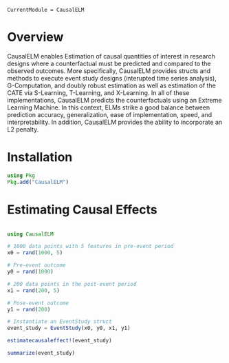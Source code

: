 ```@meta
CurrentModule = CausalELM
```

# Overview

CausalELM enables Estimation of causal quantities of interest in research designs where a 
counterfactual must be predicted and compared to the observed outcomes. More specifically, 
CausalELM provides structs and methods to execute event study designs (interupted time 
series analysis), G-Computation, and doubly robust estimation as well as estimation of the 
CATE via S-Learning, T-Learning, and X-Learning. In all of these implementations, CausalELM 
predicts the counterfactuals using an Extreme Learning Machine. In this context, ELMs strike
a good balance between prediction accuracy, generalization, ease of implementation, speed, 
and interpretability. In addition, CausalELM provides the ability to incorporate an L2 
penalty.

# Installation
```julia
using Pkg
Pkg.add("CausalELM")
```

# Estimating Causal Effects
```julia

using CausalELM

# 1000 data points with 5 features in pre-event period
x0 = rand(1000, 5)

# Pre-event outcome
y0 = rand(1000)

# 200 data points in the post-event period
x1 = rand(200, 5)

# Pose-event outcome
y1 = rand(200)

# Instantiate an EventStudy struct
event_study = EventStudy(x0, y0, x1, y1)

estimatecausaleffect!(event_study)

summarize(event_study)
```
